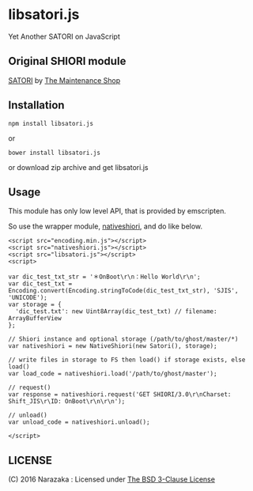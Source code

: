 libsatori.js
=======================================

Yet Another SATORI on JavaScript

Original SHIORI module
---------------------------------------

[SATORI](https://github.com/ponapalt/satoriya-shiori) by [The Maintenance Shop](http://ms.shillest.net/)

Installation
---------------------------------------

    npm install libsatori.js

or

    bower install libsatori.js

or download zip archive and get libsatori.js

Usage
---------------------------------------

This module has only low level API, that is provided by emscripten.

So use the wrapper module, [nativeshiori](https://github.com/Narazaka/nativeshiori), and do like below.

    <script src="encoding.min.js"></script>
    <script src="nativeshiori.js"></script>
    <script src="libsatori.js"></script>
    <script>
    
    var dic_test_txt_str = '＊OnBoot\r\n：Hello World\r\n';
    var dic_test_txt = Encoding.convert(Encoding.stringToCode(dic_test_txt_str), 'SJIS', 'UNICODE');
    var storage = {
      'dic_test.txt': new Uint8Array(dic_test_txt) // filename: ArrayBufferView
    };
    
    // Shiori instance and optional storage (/path/to/ghost/master/*)
    var nativeshiori = new NativeShiori(new Satori(), storage);
    
    // write files in storage to FS then load() if storage exists, else load()
    var load_code = nativeshiori.load('/path/to/ghost/master'); 
    
    // request()
    var response = nativeshiori.request('GET SHIORI/3.0\r\nCharset: Shift_JIS\r\ID: OnBoot\r\n\r\n');
    
    // unload()
    var unload_code = nativeshiori.unload();
    
    </script>

LICENSE
--------------------------------

(C) 2016 Narazaka : Licensed under [The BSD 3-Clause License](http://narazaka.net/license/BSD3?2016)
